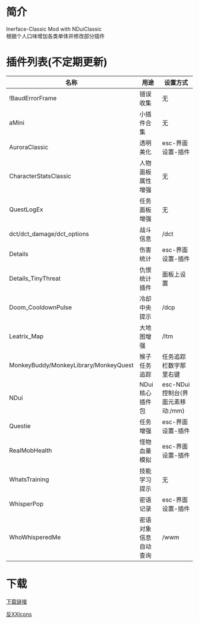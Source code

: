 # 简介
 Inerface-Classic Mod with NDuiClassic  
 根据个人口味增加各类单体并修改部分插件

# 插件列表(不定期更新)
|       名称       |       用途     |    设置方式    |
| ---------------- | ------------- | ------------- |
|!BaudErrorFrame|错误收集|无|
| aMini|小插件合集|无|
|AuroraClassic|透明美化|esc-界面设置-插件|
|CharacterStatsClassic|人物面板属性增强|无|
|QuestLogEx|任务面板增强|无|
|dct/dct_damage/dct_options|战斗信息|/dct|
|Details|伤害统计|esc-界面设置-插件|
|Details_TinyThreat|仇恨统计插件|面板上设置|
|Doom_CooldownPulse|冷却中央提示|/dcp|
|Leatrix_Map|大地图增强|/ltm|
|MonkeyBuddy/MonkeyLibrary/MonkeyQuest|猴子任务追踪|任务追踪栏数字那里右键|
|NDui|NDui核心插件包|esc-NDui控制台(界面元素移动:/mm)|
|Questie|任务增强|esc-界面设置-插件|
|RealMobHealth|怪物血量模拟|esc-界面设置-插件|
|WhatsTraining|技能学习提示|无|
|WhisperPop|密语记录|esc-界面设置-插件|
|WhoWhisperedMe|密语对象信息自动查询|/wwm|

# 下载

[下载链接](https://github.com/msylgj/Interface-Classic/releases)

[反XXIcons](https://github.com/msylgj/Interface-Classic/releases/download/1.4.1/Icons.7z "反和谐图标,放到Interface目录下")
